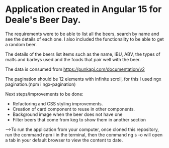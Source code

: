 # Application created in Angular 15 for Deale's Beer Day.

The requirements were to be able to list all the beers, search by name and see the details of each one.
I also included the functionality to be able to get a random beer.

The details of the beers list items such as the name, IBU, ABV, the types of malts and barleys used and the foods that pair well with the beer.

The data is consumed from https://punkapi.com/documentation/v2

The pagination should be 12 elements with infinite scroll, for this I used ngx pagination.(npm i ngx-pagination)

Next steps/improvements to be done:
* Refactoring and CSS styling improvements.
* Creation of card component to reuse in other components.
* Background image when the beer does not have one
* Filter beers that come from keg to show them in another section

-->To run the application from your computer, once cloned this repository, run the command npm i in the terminal, then the command ng s -o will open a tab in your default browser to view the content to date.
